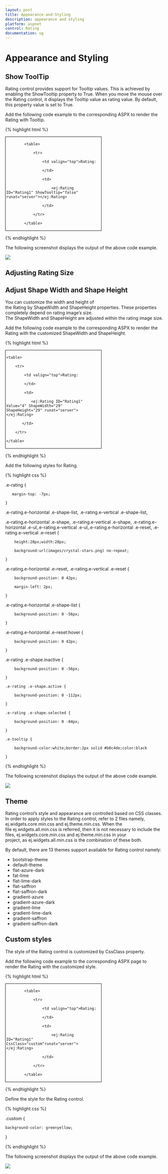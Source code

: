 ```yaml
---
layout: post
title: Appearance-and-Styling
description: appearance and styling
platform: aspnet
control: Rating
documentation: ug
---
```


# Appearance and Styling

## Show ToolTip

Rating control provides support for Tooltip values. This is achieved by enabling the ShowTooltip property to True. When you move the mouse over the Rating control, it displays the Tooltip value as rating value. By default, this property value is set to True.

Add the following code example to the corresponding ASPX to render the Rating with Tooltip.

{% highlight html %}



<div id="container" style="border: 1px solid black; width: 300px; padding: 2px">

            <table>

                <tr>

                    <td valign="top">Rating:

                    </td>

                    <td>

                        <ej:Rating ID="Rating1" ShowTooltip="false" runat="server"></ej:Rating>

                    </td>

                </tr>

            </table>

</div>



{% endhighlight %}



The following screenshot displays the output of the above code example.

![](Appearance-and-Styling_images/Appearance-and-Styling_img1.png)



## Adjusting Rating Size

## Adjust Shape Width and Shape Height

You can customize the width and height of the Rating by ShapeWidth and ShapeHeight properties. These properties completely depend on rating image’s size. The ShapeWidth and ShapeHeight are adjusted within the rating image size.

Add the following code example to the corresponding ASPX to render the Rating with the customized ShapeWidth and ShapeHeight.

{% highlight html %}



<div id="container" style="border: 1px solid black; width: 300px; padding: 2px">

    <table>

        <tr>

            <td valign="top">Rating:

            </td>

            <td>

               <ej:Rating ID="Rating1" Value="4" ShapeWidth="29" ShapeHeight="29" runat="server"></ej:Rating>

           </td>

        </tr>

    </table>

</div>



{% endhighlight %}



Add the following styles for Rating.

{% highlight css %}


   .e-rating {

       margin-top: -7px;

    }

   .e-rating.e-horizontal .e-shape-list, .e-rating.e-vertical .e-shape-list,

   .e-rating.e-horizontal .e-shape, .e-rating.e-vertical .e-shape, .e-rating.e-horizontal .e-ul,.e-rating.e-vertical .e-ul,.e-rating.e-horizontal .e-reset, .e-rating.e-vertical .e-reset {

        height:28px;width:28px;

        background:url(images/crystal-stars.png) no-repeat;

    }

   .e-rating.e-horizontal .e-reset, .e-rating.e-vertical .e-reset {

        background-position: 0 42px;

        margin-left: 2px;

    }

   .e-rating.e-horizontal .e-shape-list {

        background-position: 0 -56px;

    }

   .e-rating.e-horizontal .e-reset:hover {

        background-position: 0 42px;

    }

   .e-rating .e-shape.inactive {

        background-position: 0 -56px;

    }

    .e-rating .e-shape.active {

        background-position: 0 -112px;

    }

    .e-rating .e-shape.selected {

        background-position: 0 -84px;

    }

    .e-tooltip {

        background-color:white;border:2px solid #b0c4de;color:black

    }    

{% endhighlight %}

The following screenshot displays the output of the above code example.

![](Appearance-and-Styling_images/Appearance-and-Styling_img2.png)



## Theme

Rating control’s style and appearance are controlled based on CSS classes. In order to apply styles to the Rating control, refer to 2 files namely, ej.widgets.core.min.css and ej.theme.min.css. When the file ej.widgets.all.min.css is referred, then it is not necessary to include the files, ej.widgets.core.min.css and ej.theme.min.css in your project, as ej.widgets.all.min.css is the combination of these both.

By default, there are 13 themes support available for Rating control namely:

* bootstrap-theme
* default-theme
* flat-azure-dark
* fat-lime
* flat-lime-dark
* flat-saffron
* flat-saffron-dark
* gradient-azure
* gradient-azure-dark
* gradient-lime
* gradient-lime-dark
* gradient-saffron
* gradient-saffron-dark



## Custom styles

The style of the Rating control is customized by CssClass property.

Add the following code example to the corresponding ASPX page to render the Rating with the customized style.

{% highlight html %}



<div id="container" style="border: 1px solid black; width: 300px; padding: 2px">

            <table>

                <tr>

                    <td valign="top">Rating:

                    </td>

                    <td>

                        <ej:Rating ID="Rating1" CssClass="custom"runat="server"> </ej:Rating>

                    </td>

                </tr>

            </table>

</div>



{% endhighlight %}



Define the style for the Rating control.

{% highlight css %}

.custom {

    background-color: greenyellow;

 }

{% endhighlight %}

The following screenshot displays the output of the above code example.

![](Appearance-and-Styling_images/Appearance-and-Styling_img3.png)



